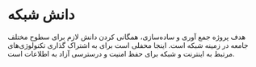 # دانش شبکه

هدف پروژه جمع آوری و ساده‌سازی، همگانی کردن دانش لازم برای سطوح مختلف جامعه در زمینه شبکه است. اینجا محفلی است برای به اشتراک گذاری تکنولوژی‌های مرتبط به اینترنت و شبکه برای حفظ امنیت و درسترسی آزاد به اطلاعات است.
